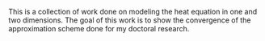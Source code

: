 This is a collection of work done on modeling the heat equation in one and two dimensions.  The goal of this work is to show the convergence of the approximation scheme done for my doctoral research.
